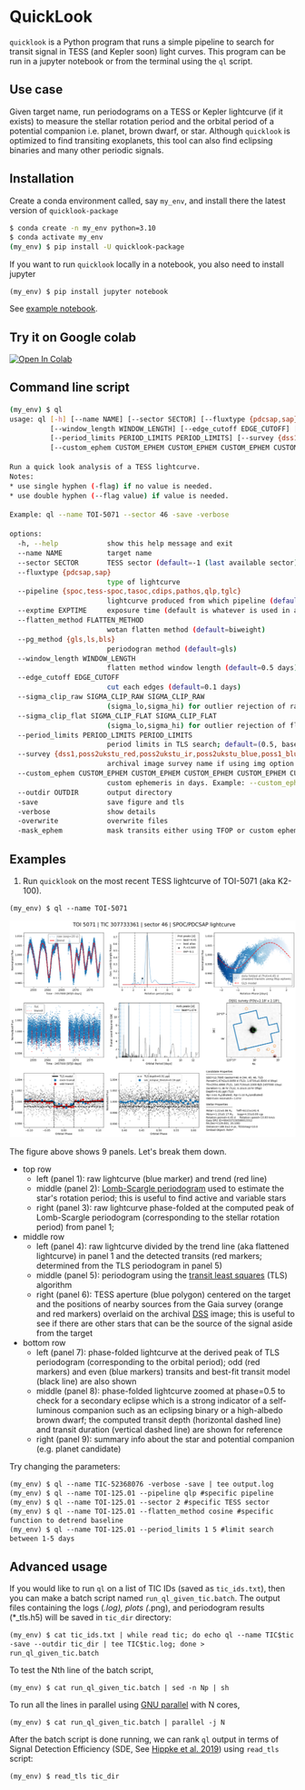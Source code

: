 # QuickLook
`quicklook` is a Python program that runs a simple pipeline to search for transit signal in TESS (and Kepler soon) light curves. This program can be run in a jupyter notebook or from the terminal using the `ql` script.

## Use case
Given target name, run periodograms on a TESS or Kepler lightcurve (if it exists) to measure the stellar rotation period and the orbital period of a potential companion i.e. planet, brown dwarf, or star.
Although `quicklook` is optimized to find transiting exoplanets, this tool can also find eclipsing binaries and many other periodic signals.

## Installation
Create a conda environment called, say `my_env`, and install there the latest version of `quicklook-package`
```bash
$ conda create -n my_env python=3.10
$ conda activate my_env
(my_env) $ pip install -U quicklook-package
```

If you want to run `quicklook` locally in a notebook, you also need to install jupyter
```
(my_env) $ pip install jupyter notebook
```
See [example notebook](https://github.com/jpdeleon/quicklook/blob/main/notebook/examples.ipynb).

## Try it on Google colab

<a href="https://colab.research.google.com/github/jpdeleon/quicklook/blob/main/notebook/examples.ipynb" target="_parent"><img src="https://colab.research.google.com/assets/colab-badge.svg" alt="Open In Colab"/></a>

## Command line script
```bash
(my_env) $ ql
usage: ql [-h] [--name NAME] [--sector SECTOR] [--fluxtype {pdcsap,sap}] [--pipeline {spoc,tess-spoc,tasoc,cdips,pathos,qlp,tglc}] [--exptime EXPTIME] [--flatten_method FLATTEN_METHOD] [--pg_method {gls,ls,bls}]
          [--window_length WINDOW_LENGTH] [--edge_cutoff EDGE_CUTOFF] [--sigma_clip_raw SIGMA_CLIP_RAW SIGMA_CLIP_RAW] [--sigma_clip_flat SIGMA_CLIP_FLAT SIGMA_CLIP_FLAT]
          [--period_limits PERIOD_LIMITS PERIOD_LIMITS] [--survey {dss1,poss2ukstu_red,poss2ukstu_ir,poss2ukstu_blue,poss1_blue,poss1_red,all,quickv,phase2_gsc2,phase2_gsc1}]
          [--custom_ephem CUSTOM_EPHEM CUSTOM_EPHEM CUSTOM_EPHEM CUSTOM_EPHEM CUSTOM_EPHEM CUSTOM_EPHEM] [--outdir OUTDIR] [-save] [-verbose] [-overwrite] [-mask_ephem]

Run a quick look analysis of a TESS lightcurve.
Notes:
* use single hyphen (-flag) if no value is needed.
* use double hyphen (--flag value) if value is needed.

Example: ql --name TOI-5071 --sector 46 -save -verbose

options:
  -h, --help            show this help message and exit
  --name NAME           target name
  --sector SECTOR       TESS sector (default=-1 (last available sector))
  --fluxtype {pdcsap,sap}
                        type of lightcurve
  --pipeline {spoc,tess-spoc,tasoc,cdips,pathos,qlp,tglc}
                        lightcurve produced from which pipeline (default=SPOC)
  --exptime EXPTIME     exposure time (default is whatever is used in available sector)
  --flatten_method FLATTEN_METHOD
                        wotan flatten method (default=biweight)
  --pg_method {gls,ls,bls}
                        periodogran method (default=gls)
  --window_length WINDOW_LENGTH
                        flatten method window length (default=0.5 days)
  --edge_cutoff EDGE_CUTOFF
                        cut each edges (default=0.1 days)
  --sigma_clip_raw SIGMA_CLIP_RAW SIGMA_CLIP_RAW
                        (sigma_lo,sigma_hi) for outlier rejection of raw lc before flattening/detrending
  --sigma_clip_flat SIGMA_CLIP_FLAT SIGMA_CLIP_FLAT
                        (sigma_lo,sigma_hi) for outlier rejection of flattened/detrended lc
  --period_limits PERIOD_LIMITS PERIOD_LIMITS
                        period limits in TLS search; default=(0.5, baseline/2) d
  --survey {dss1,poss2ukstu_red,poss2ukstu_ir,poss2ukstu_blue,poss1_blue,poss1_red,all,quickv,phase2_gsc2,phase2_gsc1}
                        archival image survey name if using img option (default=dss1)
  --custom_ephem CUSTOM_EPHEM CUSTOM_EPHEM CUSTOM_EPHEM CUSTOM_EPHEM CUSTOM_EPHEM CUSTOM_EPHEM
                        custom ephemeris in days. Example: --custom_ephem Tc Tcerr P Perr Tdur Tdurerr
  --outdir OUTDIR       output directory
  -save                 save figure and tls
  -verbose              show details
  -overwrite            overwrite files
  -mask_ephem           mask transits either using TFOP or custom ephemerides if available (default=False)
```

## Examples

1. Run `quicklook` on the most recent TESS lightcurve of TOI-5071 (aka K2-100).

```shell
(my_env) $ ql --name TOI-5071
```
![img](tests/TOI5071_s46_pdcsap_sc.png)

The figure above shows 9 panels. Let's break them down.
* top row
  - left (panel 1): raw lightcurve (blue marker) and trend (red line)
  - middle (panel 2): [Lomb-Scargle periodogram](https://docs.astropy.org/en/stable/timeseries/lombscargle.html) used to estimate the star's rotation period; this is useful to find active and variable stars
  - right (panel 3): raw lightcurve phase-folded at the computed peak of Lomb-Scargle periodogram (corresponding to the stellar rotation period) from panel 1;
* middle row
  - left (panel 4): raw lightcurve divided by the trend line (aka flattened lightcurve) in panel 1 and the detected transits (red markers; determined from the TLS periodogram in panel 5)
  - middle (panel 5): periodogram using the [transit least squares](https://ui.adsabs.harvard.edu/abs/2019A%26A...623A..39H/abstract) (TLS) algorithm
  - right (panel 6): TESS aperture (blue polygon) centered on the target and the positions of nearby sources from the Gaia survey (orange and red markers) overlaid on the archival [DSS](https://archive.stsci.edu/cgi-bin/dss_form) image; this is useful to see if there are other stars that can be the source of the signal aside from the target
* bottom row
  - left (panel 7): phase-folded lightcurve at the derived peak of TLS periodogram (corresponding to the orbital period); odd (red markers) and even (blue markers) transits and best-fit transit model (black line) are also shown
  - middle (panel 8): phase-folded lightcurve zoomed at phase=0.5 to check for a secondary eclipse which is a strong indicator of a self-luminous companion such as an eclipsing binary or a high-albedo brown dwarf; the computed transit depth (horizontal dashed line) and transit duration (vertical dashed line) are shown for reference
  - right (panel 9): summary info about the star and potential companion (e.g. planet candidate)

Try changing the parameters:
```shell
(my_env) $ ql --name TIC-52368076 -verbose -save | tee output.log
(my_env) $ ql --name TOI-125.01 --pipeline qlp #specific pipeline
(my_env) $ ql --name TOI-125.01 --sector 2 #specific TESS sector
(my_env) $ ql --name TOI-125.01 --flatten_method cosine #specific function to detrend baseline
(my_env) $ ql --name TOI-125.01 --period_limits 1 5 #limit search between 1-5 days
```

## Advanced usage

If you would like to run `ql` on a list of TIC IDs (saved as `tic_ids.txt`), then you can make a batch script named `run_ql_given_tic.batch`. The output files containing the logs (*.log), plots (*.png), and periodogram results (*_tls.h5) will be saved in `tic_dir` directory:

```shell
(my_env) $ cat tic_ids.txt | while read tic; do echo ql --name TIC$tic -save --outdir tic_dir | tee TIC$tic.log; done > run_ql_given_tic.batch
```

To test the Nth line of the batch script,

```shell
(my_env) $ cat run_ql_given_tic.batch | sed -n Np | sh
```

To run all the lines in parallel using [GNU parallel](https://www.gnu.org/software/parallel/) with N cores,

```shell
(my_env) $ cat run_ql_given_tic.batch | parallel -j N
```

After the batch script is done running, we can rank `ql` output in terms of Signal Detection Efficiency (SDE, See [Hippke et al. 2019](https://ui.adsabs.harvard.edu/abs/2019A%26A...623A..39H/abstract)) using `read_tls` script:

```shell
(my_env) $ read_tls tic_dir
```
